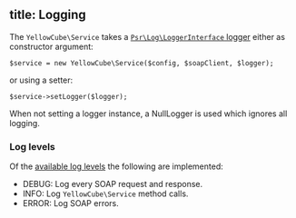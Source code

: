title: Logging
---

The `YellowCube\Service` takes a [`Psr\Log\LoggerInterface` logger](https://github.com/php-fig/log) either as constructor argument:

    $service = new YellowCube\Service($config, $soapClient, $logger);

or using a setter:

    $service->setLogger($logger);

When not setting a logger instance, a NullLogger is used which ignores all logging.

### Log levels

Of the [available log levels](https://github.com/php-fig/fig-standards/blob/master/accepted/PSR-3-logger-interface.md#5-psrlogloglevel)
the following are implemented:

 * DEBUG: Log every SOAP request and response.
 * INFO: Log `YellowCube\Service` method calls.
 * ERROR: Log SOAP errors.

